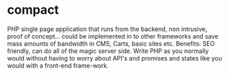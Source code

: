 # compact
PHP single page application that runs from the backend, non intrusive, proof of concept... could be implemented in to other frameworks and save mass amounts of bandwidth in CMS, Carts, basic sites etc. Benefits: SEO friendly, can do all of the magic server side. Write PHP as you normally would without having to worry about API's and promises and states like you would with a front-end frame-work.
